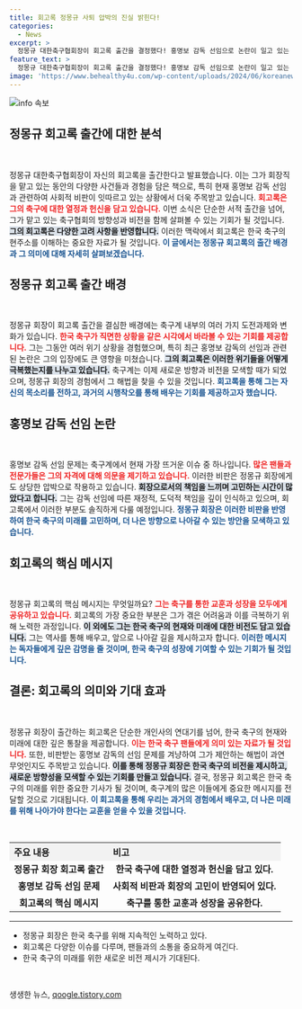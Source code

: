 ```yaml
---
title: 회고록 정몽규 사퇴 압박의 진실 밝힌다!
categories:
  - News
excerpt: >
  정몽규 대한축구협회장이 회고록 출간을 결정했다! 홍명보 감독 선임으로 논란이 일고 있는 가운데, 그의 생각과 진실이 책 속에 담길 예정이다. 클릭해 더 알아보세요!
feature_text: >
  정몽규 대한축구협회장이 회고록 출간을 결정했다! 홍명보 감독 선임으로 논란이 일고 있는 가운데, 그의 생각과 진실이 책 속에 담길 예정이다. 클릭해 더 알아보세요!
image: 'https://www.behealthy4u.com/wp-content/uploads/2024/06/koreanews.jpg'
---
```


<p><img src="https://www.behealthy4u.com/wp-content/uploads/2024/06/koreanews.jpg" alt="info 속보" /></p>

<h2 data-ke-size="size26">정몽규 회고록 출간에 대한 분석</h2>

<p data-ke-size="size16">&nbsp;</p>

<p>정몽규 대한축구협회장이 자신의 회고록을 출간한다고 발표했습니다. 이는 그가 회장직을 맡고 있는 동안의 다양한 사건들과 경험을 담은 책으로, 특히 현재 홍명보 감독 선임과 관련하여 사회적 비판이 잇따르고 있는 상황에서 더욱 주목받고 있습니다. <b><span style="color: #ee2323;">회고록은 그의 축구에 대한 열정과 헌신을 담고 있습니다.</span></b> 이번 소식은 단순한 서적 출간을 넘어, 그가 맡고 있는 축구협회의 방향성과 비전을 함께 살펴볼 수 있는 기회가 될 것입니다. <b><span style="background-color: #21538527;">그의 회고록은 다양한 고려 사항을 반영합니다.</span></b> 이러한 맥락에서 회고록은 한국 축구의 현주소를 이해하는 중요한 자료가 될 것입니다. <b><span style="color: #1a5490;">이 글에서는 정몽규 회고록의 출간 배경과 그 의미에 대해 자세히 살펴보겠습니다.</span></b></p>

<h2 data-ke-size="size26">정몽규 회고록 출간 배경</h2>

<p data-ke-size="size16">&nbsp;</p>

<p>정몽규 회장이 회고록 출간을 결심한 배경에는 축구계 내부의 여러 가지 도전과제와 변화가 있습니다. <b><span style="color: #ee2323;">한국 축구가 직면한 상황을 같은 시각에서 바라볼 수 있는 기회를 제공합니다.</span></b> 그는 그동안 여러 위기 상황을 경험했으며, 특히 최근 홍명보 감독의 선임과 관련된 논란은 그의 입장에도 큰 영향을 미쳤습니다. <b><span style="background-color: #21538527;">그의 회고록은 이러한 위기들을 어떻게 극복했는지를 나누고 있습니다.</span></b> 축구계는 이제 새로운 방향과 비전을 모색할 때가 되었으며, 정몽규 회장의 경험에서 그 해법을 찾을 수 있을 것입니다. <b><span style="color: #1a5490;">회고록을 통해 그는 자신의 목소리를 전하고, 과거의 시행착오를 통해 배우는 기회를 제공하고자 했습니다.</span></b></p>

<h2 data-ke-size="size26">홍명보 감독 선임 논란</h2>

<p data-ke-size="size16">&nbsp;</p>

<p>홍명보 감독 선임 문제는 축구계에서 현재 가장 뜨거운 이슈 중 하나입니다. <b><span style="color: #ee2323;">많은 팬들과 전문가들은 그의 자격에 대해 의문을 제기하고 있습니다.</span></b> 이러한 비판은 정몽규 회장에게도 상당한 압박으로 작용하고 있습니다. <b><span style="background-color: #21538527;">회장으로서의 책임을 느끼며 고민하는 시간이 많았다고 합니다.</span></b> 그는 감독 선임에 따른 재정적, 도덕적 책임을 깊이 인식하고 있으며, 회고록에서 이러한 부분도 솔직하게 다룰 예정입니다. <b><span style="color: #1a5490;">정몽규 회장은 이러한 비판을 반영하여 한국 축구의 미래를 고민하며, 더 나은 방향으로 나아갈 수 있는 방안을 모색하고 있습니다.</span></b></p>

<h2 data-ke-size="size26">회고록의 핵심 메시지</h2>

<p data-ke-size="size16">&nbsp;</p>

<p>정몽규 회고록의 핵심 메시지는 무엇일까요? <b><span style="color: #ee2323;">그는 축구를 통한 교훈과 성장을 모두에게 공유하고 있습니다.</span></b> 회고록의 가장 중요한 부분은 그가 겪은 어려움과 이를 극복하기 위해 노력한 과정입니다. <b><span style="background-color: #21538527;">이 외에도 그는 한국 축구의 현재와 미래에 대한 비전도 담고 있습니다.</span></b> 그는 역사를 통해 배우고, 앞으로 나아갈 길을 제시하고자 합니다. <b><span style="color: #1a5490;">이러한 메시지는 독자들에게 깊은 감명을 줄 것이며, 한국 축구의 성장에 기여할 수 있는 기회가 될 것입니다.</span></b></p>

<h2 data-ke-size="size26">결론: 회고록의 의미와 기대 효과</h2>

<p data-ke-size="size16">&nbsp;</p>

<p>정몽규 회장이 출간하는 회고록은 단순한 개인사의 연대기를 넘어, 한국 축구의 현재와 미래에 대한 깊은 통찰을 제공합니다. <b><span style="color: #ee2323;">이는 한국 축구 팬들에게 의미 있는 자료가 될 것입니다.</span></b> 또한, 비판받는 홍명보 감독의 선임 문제를 겨냥하여 그가 제안하는 해법이 과연 무엇인지도 주목받고 있습니다. <b><span style="background-color: #21538527;">이를 통해 정몽규 회장은 한국 축구의 비전을 제시하고, 새로운 방향성을 모색할 수 있는 기회를 만들고 있습니다.</span></b> 결국, 정몽규 회고록은 한국 축구의 미래를 위한 중요한 기사가 될 것이며, 축구계의 많은 이들에게 중요한 메시지를 전달할 것으로 기대됩니다. <b><span style="color: #1a5490;">이 회고록을 통해 우리는 과거의 경험에서 배우고, 더 나은 미래를 위해 나아가야 한다는 교훈을 얻을 수 있을 것입니다.</span></b></p>

<p data-ke-size="size16">&nbsp;</p>

<table style="width: 100%; border-collapse: collapse;">
    <tr>
        <th style="text-align: left; background-color: #f2f2f2;">주요 내용</th>
        <th style="text-align: left; background-color: #f2f2f2;">비고</th>
    </tr>
    <tr>
        <td style="text-align: center; height: 17px;"><b>정몽규 회장 회고록 출간</b></td>
        <td style="text-align: center; height: 17px;"><b>한국 축구에 대한 열정과 헌신을 담고 있다.</b></td>
    </tr>
    <tr>
        <td style="text-align: center; height: 17px;"><b>홍명보 감독 선임 문제</b></td>
        <td style="text-align: center; height: 17px;"><b>사회적 비판과 회장의 고민이 반영되어 있다.</b></td>
    </tr>
    <tr>
        <td style="text-align: center; height: 17px;"><b>회고록의 핵심 메시지</b></td>
        <td style="text-align: center; height: 17px;"><b>축구를 통한 교훈과 성장을 공유한다.</b></td>
    </tr>
</table>

<hr />

<ul>
    <li>정몽규 회장은 한국 축구를 위해 지속적인 노력하고 있다.</li>
    <li>회고록은 다양한 이슈를 다루며, 팬들과의 소통을 중요하게 여긴다.</li>
    <li>한국 축구의 미래를 위한 새로운 비전 제시가 기대된다.</li>
</ul>

<p data-ke-size="size16">&nbsp;</p>
생생한 뉴스, <a href="https://qoogle.tistory.com" rel="dofollow">qoogle.tistory.com</a>


